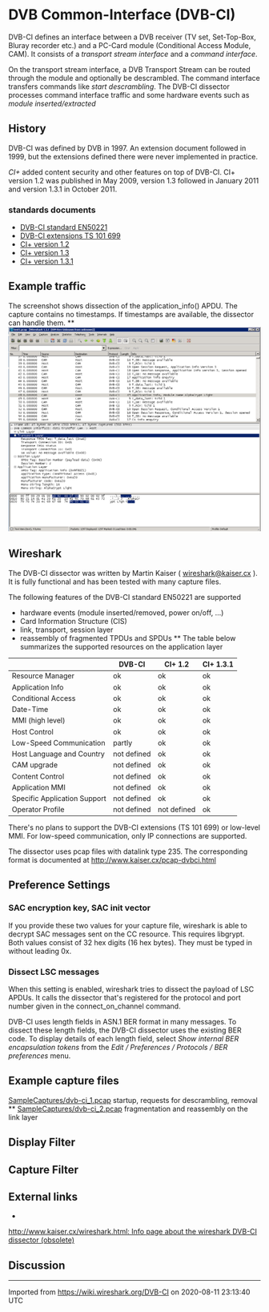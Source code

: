 # DVB Common-Interface (DVB-CI)

DVB-CI defines an interface between a DVB receiver (TV set, Set-Top-Box, Bluray recorder etc.) and a PC-Card module (Conditional Access Module, CAM). It consists of a *transport stream interface* and a *command interface*.

On the transport stream interface, a DVB Transport Stream can be routed through the module and optionally be descrambled. The command interface transfers commands like *start descrambling*. The DVB-CI dissector processes command interface traffic and some hardware events such as *module inserted/extracted*

## History

DVB-CI was defined by DVB in 1997. An extension document followed in 1999, but the extensions defined there were never implemented in practice.

*CI+* added content security and other features on top of DVB-CI. CI+ version 1.2 was published in May 2009, version 1.3 followed in January 2011 and version 1.3.1 in October 2011.

### standards documents

* [DVB-CI standard EN50221](http://www.dvb.org/technology/standards/En50221.V1.pdf)
* [DVB-CI extensions TS 101 699](http://broadcasting.ru/pdf-standard-specifications/interfacing/dvb-ci/ts101699-v1-1-1.pdf)
* [CI+ version 1.2](http://www.ci-plus.com/data/ci-plus_specification_v1.2.pdf)
* [CI+ version 1.3](http://www.ci-plus.com/data/ci-plus_specification_v1.3.pdf)
* [CI+ version 1.3.1](http://www.ci-plus.com/data/ci-plus_specification_v1.3.1.pdf)

## Example traffic

The screenshot shows dissection of the application\_info() APDU. The capture contains no timestamps. If timestamps are available, the dissector can handle them. ** ![wiresharkDvbciPcap.png](uploads/__moin_import__/attachments/DVB-CI/wiresharkDvbciPcap.png "wiresharkDvbciPcap.png")

## Wireshark

The DVB-CI dissector was written by Martin Kaiser ( <wireshark@kaiser.cx> ). It is fully functional and has been tested with many capture files.

The following features of the DVB-CI standard EN50221 are supported

* hardware events (module inserted/removed, power on/off, ...)
* Card Information Structure (CIS)
* link, transport, session layer
* reassembly of fragmented TPDUs and SPDUs ** The table below summarizes the supported resources on the application layer

|                              | DVB-CI      | CI+ 1.2     | CI+ 1.3.1 |
| ---------------------------- | ----------- | ----------- | --------- |
| Resource Manager             | ok          | ok          | ok        |
| Application Info             | ok          | ok          | ok        |
| Conditional Access           | ok          | ok          | ok        |
| Date-Time                    | ok          | ok          | ok        |
| MMI (high level)             | ok          | ok          | ok        |
| Host Control                 | ok          | ok          | ok        |
| Low-Speed Communication      | partly      | ok          | ok        |
| Host Language and Country    | not defined | ok          | ok        |
| CAM upgrade                  | not defined | ok          | ok        |
| Content Control              | not defined | ok          | ok        |
| Application MMI              | not defined | ok          | ok        |
| Specific Application Support | not defined | ok          | ok        |
| Operator Profile             | not defined | not defined | ok        |


There's no plans to support the DVB-CI extensions (TS 101 699) or low-level MMI. For low-speed communication, only IP connections are supported.

The dissector uses pcap files with datalink type 235. The corresponding format is documented at <http://www.kaiser.cx/pcap-dvbci.html>

## Preference Settings


### SAC encryption key, SAC init vector

If you provide these two values for your capture file, wireshark is able to decrypt SAC messages sent on the CC resource. This requires libgrypt. Both values consist of 32 hex digits (16 hex bytes). They must be typed in without leading 0x.

### Dissect LSC messages

When this setting is enabled, wireshark tries to dissect the payload of LSC APDUs. It calls the dissector that's registered for the protocol and port number given in the connect\_on\_channel command.

DVB-CI uses length fields in ASN.1 BER format in many messages. To dissect these length fields, the DVB-CI dissector uses the existing BER code. To display details of each length field, select *Show internal BER encapsulation tokens* from the *Edit / Preferences / Protocols / BER preferences* menu.

## Example capture files

[SampleCaptures/dvb-ci\_1.pcap](uploads/__moin_import__/attachments/SampleCaptures/dvb-ci_1.pcap) startup, requests for descrambling, removal ** [SampleCaptures/dvb-ci\_2.pcap](uploads/__moin_import__/attachments/SampleCaptures/dvb-ci_2.pcap) fragmentation and reassembly on the link layer

## Display Filter

## Capture Filter

## External links

  - 
[http://www.kaiser.cx/wireshark.html: Info page about the wireshark DVB-CI dissector (obsolete)](http://www.kaiser.cx/wireshark.html)

## Discussion





---

Imported from https://wiki.wireshark.org/DVB-CI on 2020-08-11 23:13:40 UTC
